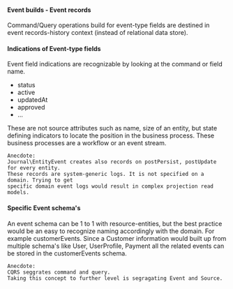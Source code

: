 #### Event builds - Event records

Command/Query operations build for event-type fields are destined in event records-history context (instead of relational data store).

#### Indications of Event-type fields
Event field indications are recognizable by looking at the command or field name.
+ status  
+ active
+ updatedAt
+ approved
+ ...

These are not source attributes such as name, size of an entity, 
but state defining indicators to locate the position in the business process.
These business processes are a workflow or an event stream.

```
Anecdote:  
Journal\EntityEvent creates also records on postPersist, postUpdate for every entity.
These records are system-generic logs. It is not specified on a domain. Trying to get 
specific domain event logs would result in complex projection read models.
```


#### Specific Event schema's
An event schema can be 1 to 1 with resource-entities, but the best practice
would be an easy to recognize naming accordingly with the domain.
For example customerEvents.
Since a Customer information would built up from multiple schema's like 
User, UserProfile, Payment all the related events can be stored in the 
customerEvents schema.


```
Anecdote:  
CQRS seggrates command and query.
Taking this concept to further level is segragating Event and Source.
```